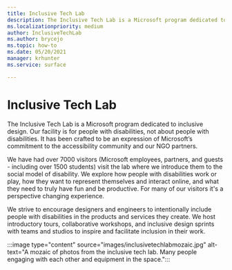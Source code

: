 ```yaml
---
title: Inclusive Tech Lab
description: The Inclusive Tech Lab is a Microsoft program dedicated to inclusive design.
ms.localizationpriority: medium
author: InclusiveTechLab
ms.author: brycejo 
ms.topic: how-to
ms.date: 05/20/2021
manager: krhunter
ms.service: surface

---
```


# Inclusive Tech Lab

The Inclusive Tech Lab is a Microsoft program dedicated to inclusive design. Our facility is for people with disabilities, not about people with disabilities. It has been crafted to be an expression of Microsoft’s commitment to the accessibility community and our NGO partners.

We have had over 7000 visitors (Microsoft employees, partners, and guests - including over 1500 students) visit the lab where we introduce them to the social model of disability. We explore how people with disabilities work or play, how they want to represent themselves and interact online, and what they need to truly have fun and be productive. For many of our visitors it's a perspective changing experience.

We strive to encourage designers and engineers to intentionally include people with disabilities in the products and services they create. We host introductory tours, collaborative workshops, and inclusive design sprints with teams and studios to inspire and facilitate inclusion in their work.

:::image type="content" source="images/inclusivetechlabmozaic.jpg" alt-text="A mozaic of photos from the inclusive tech lab. Many people engaging with each other and equipment in the space.":::